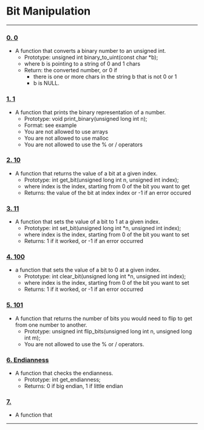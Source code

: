 # Bit Manipulation

---

### [0. 0](./0-binary_to_uint.c)
* A function that converts a binary number to an unsigned int.
	- Prototype: unsigned int binary_to_uint(const char *b);
	- where b is pointing to a string of 0 and 1 chars
	- Return: the converted number, or 0 if
		- there is one or more chars in the string b that is not 0 or 1
		- b is NULL.


### [1. 1](./1-print_binary.c)
* A function that prints the binary representation of a number.
	- Prototype: void print_binary(unsigned long int n);
	- Format: see example
	- You are not allowed to use arrays
	- You are not allowed to use malloc
	- You are not allowed to use the % or / operators


### [2. 10](./2-get_bit.c)
* A function that returns the value of a bit at a given index.
	- Prototype: int get_bit(unsigned long int n, unsigned int index);
	- where index is the index, starting from 0 of the bit you want to get
	- Returns: the value of the bit at index index or -1 if an error occured


### [3. 11](./3-set_bit.c)
* A function that sets the value of a bit to 1 at a given index.
	- Prototype: int set_bit(unsigned long int *n, unsigned int index);
	- where index is the index, starting from 0 of the bit you want to set
	- Returns: 1 if it worked, or -1 if an error occurred


### [4. 100](./4-clear_bit.c)
* a function that sets the value of a bit to 0 at a given index.
	- Prototype: int clear_bit(unsigned long int *n, unsigned int index);
	- where index is the index, starting from 0 of the bit you want to set
	- Returns: 1 if it worked, or -1 if an error occurred


### [5. 101](./5-flip_bits.c)
* A function that returns the number of bits you would need to flip to get from one number to another.
	- Prototype: unsigned int flip_bits(unsigned long int n, unsigned long int m);
	- You are not allowed to use the % or / operators.


### [6. Endianness](./100-get_endianness.c)
* A function that checks the endianness.
	- Prototype: int get_endianness;
	- Returns: 0 if big endian, 1 if little endian


### [7. ](./7-.c)
* A function that 


---
